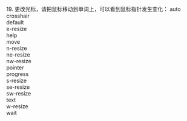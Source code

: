 <!doctype html>
<html lang="en">
<head>
	<meta charset="UTF-8">
	<title>css</title>
</head>
<body>
<style>
1.  .aa{
		background-attachment: fixed;---背景图片是固定的
	}  
2.  .aa{
		text-align: justify;---实现两端对齐文本效果。
	    text-align: inherit;---规定应该从父元素继承text-align属性的值。
	}
3.  .aa{
		text-decoration: none;---移除链接下划线
		text-decoration: underline;---下划线
		text-decoration: line-through;---删除线
		text-decoration: overline;---上划线
    }
4.  .aa{
		text-transform:uppercase;---文本中的字母大写
		text-transform:lowercase;---文本中的字母小写
		text-transform:capitalize;---文本中单词首字母大写
	}
5.  .aa{
		direction: rtl;---文本书写方向从右到左的
	}
6.  .aa{
		text-indent: 40px;---首行缩进
	}
7.  .aa{
		letter-spacing: 5px;---字间距
	}
8.  .aa{
		word-spacing:30px;---单词间的间距
	}
9.  .aa{
		属性设置如何处理元素内的空白。
		white-space: normal;---默认。空白会被浏览器忽略。
		white-space: nowrap;---文本不会换行，文本会在在同一行上继续，直到遇到 <br> 标签为止。
		white-space: pre;---空白会被浏览器保留。其行为方式类似 HTML 中的 <pre> 标签。
		white-space: pre-wrap;---保留空白符序列，但是正常地进行换行。
		white-space: pre-line;---合并空白符序列，但是保留换行符。
		white-space: inherit;---规定应该从父元素继承white-space属性的值。
	}
10. .aa{
		内部文字图像的垂直对齐
		vertical-align: baseline;---默认。元素放置在父元素的基线上。
		vertical-align: sub;---垂直对齐文本的下标。
		vertical-align: top;---把元素的顶端与行中最高元素的顶端对齐
		vertical-align: text-top;---把元素的顶端与父元素字体的顶端对齐
		vertical-align: middle;---把此元素放置在父元素的中部。
		vertical-align: bottom;---把元素的顶端与行中最低的元素的顶端对齐。
		vertical-align: text-bottom;---把元素的底端与父元素字体的底端对齐。
		vertical-align: 50%;---使用 "line-height" 属性的百分比值来排列此元素。允许使用负值。
		vertical-align: inherit;---规定应该从父元素继承 vertical-align 属性的值。
		vertical-align: 50px;---<length>：用长度值指定由基线算起的偏移量。可以为负值。基线对于数值来说为0。（CSS2）
	}
11. .aa{
		text-shadow: 2px 2px 2px #000;---文本阴影  IE 9及更早版本的浏览器不支持text-shadow属性.
					h-shadow	必需。水平阴影的位置。允许负值。
					v-shadow	必需。垂直阴影的位置。允许负值。
					blur	可选。模糊的距离。
					color	可选。阴影的颜色。参阅 CSS 颜色值。

	}
12. .aa{
		font-style: normal;---字体样式默认，正常
		font-style: italic;---斜体
		font-style: oblique;---斜体
	}
13. .aa{
		font-variant 属性设置小型大写字母的字体显示文本，这意味着所有的小写字母均会被转换为大写，但是所有使用小型大写字体的字母与其余文本相比，其字体尺寸更小。
		font-variant: normal;---默认值。浏览器会显示一个标准的字体。
		font-variant: small-caps;---浏览器会显示小型大写字母的字体。
	}
14. .aa{
		font-weight: normal;---默认值。定义标准的字符。
		font-weight: bold;---定义粗体字符。
		font-weight: bolder;---定义更粗的字符。
		font-weight: lighter;---定义更细的字符。
		font-weight: 100/200/300...;---定义由粗到细的字符。400 等同于 normal，而 700 等同于 bold。

		font:italic bold 12px/30px Georgia,serif;---混合写法，字体大小/行高

		能否管理文字的大小，在网页设计中是非常重要的。但是，你不能通过调整字体大小使段落看上去像标题，或者使标题看上去像段落。请务必使用正确的HTML标签，就<h1> - <h6>表示标题和<p>表示段落、

		1em的默认大小是16px。可以通过下面这个公式将像素转换为em：px/16=em
	}
15.	a:link {color: #000000;}       未访问链接
	a:visited {color: #00FF00;}    已访问链接 
	a:hover {color: #FF00FF;}      鼠标移动到链接上 
	a:active {color: #0000FF;}     鼠标点击时 

	a:hover 必须在 a:link 和 a:visited 之后，需要严格按顺序才能看到效果。
	a:active 必须在 a:hover 之后

	a:link {text-decoration: none;}         未访问链接
	a:visited {text-decoration: none;}      已访问链接
	a:hover {text-decoration: underline;}   鼠标移动到链接上
	a:active {text-decoration: underline;}  鼠标点击时

	a:link {background-color: #B2FF99;}      未访问链接 
	a:visited {background-color: #FFFF85;}   已访问链接 
	a:hover {background-color: #FF704D;}     鼠标移动到链接上 
	a:active {background-color: #FF704D;}    鼠标点击时 
16. .aa{
		边框样式
		border-style:none;---无边框
		border-style:dotted;---点虚线边框
		border-style:dashed;---虚线边框
		border-style:solid;---实线边框
		border-style:double;---双边框
		border-style:groove;---凹槽边框
		border-style:ridge;---垄状边框
		border-style:inset;---嵌入边框
		border-style:outset;---外凸边框
		border-style:hidden;---隐藏边框

		border-bottom:thick dotted #ff0000;

		border-style:dotted solid dashed double;
		border-style:dotted solid dashed;
		border-style:dotted solid;
		border-style:dotted;

		outline-style:dotted;---点线轮廓
		outline-style:dashed;---虚线轮廓
		outline-style:solid;---实线轮廓
		outline-style:double;---双线轮廓
		outline-style:groove;---凹槽轮廓
		outline-style:ridge;---垄状轮廓
		outline-style:inset;---嵌入轮廓
		outline-style:outset;---外凸轮廓

		outline:green dotted thick;
	}
17. .aa{
		visibility:hidden/visible;---隐藏一个元素，还占据位置
		display: block;---隐藏一个元素，不占据位置

		visibility:collapse;---当在表格元素中使用时，此值可删除一行或一列，但是它不会影响表格的布局。被行或列占据的空间会留给其他内容使用。如果此值被用在其他的元素上，会呈现为 "hidden"。
	}
18. .aa{
		overflow:scroll;---内容超出出现滚动条
		overflow: visible;---默认值。内容不会被修剪，会呈现在元素框之外。
		overflow: auto;---如果内容被修剪，则浏览器会显示滚动条以便查看其余的内容。
		overflow: scroll;---内容会被修剪，但是浏览器会显示滚动条以便查看其余的内容。
		overflow: hidden;---内容会被修剪，并且其余内容是不可见的。
	}
</style>
19. 更改光标，请把鼠标移动到单词上，可以看到鼠标指针发生变化：
		<span style="cursor:auto">auto</span><br>
		<span style="cursor:crosshair">crosshair</span><br>
		<span style="cursor:default">default</span><br>
		<span style="cursor:e-resize">e-resize</span><br>
		<span style="cursor:help">help</span><br>
		<span style="cursor:move">move</span><br>
		<span style="cursor:n-resize">n-resize</span><br>
		<span style="cursor:ne-resize">ne-resize</span><br>
		<span style="cursor:nw-resize">nw-resize</span><br>
		<span style="cursor:pointer">pointer</span><br>
		<span style="cursor:progress">progress</span><br>
		<span style="cursor:s-resize">s-resize</span><br>
		<span style="cursor:se-resize">se-resize</span><br>
		<span style="cursor:sw-resize">sw-resize</span><br>
		<span style="cursor:text">text</span><br>
		<span style="cursor:w-resize">w-resize</span><br>
		<span style="cursor:wait">wait</span><br>
<style>
20. .aa{

	}

</style>
</body>
</html>